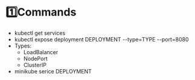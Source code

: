 # 1️⃣Commands
- kubectl get services
- kubectl expose deployment DEPLOYMENT --type=TYPE --port=8080
- Types:
	- LoadBalancer
	- NodePort
	- ClusterIP
- minikube serice DEPLOYMENT
